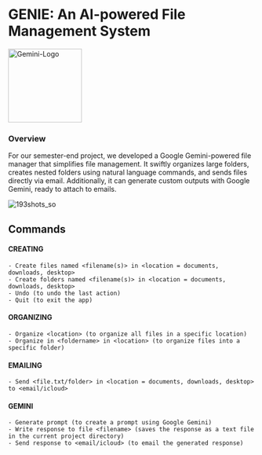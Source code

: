 # GENIE: An AI-powered File Management System

<img src="https://github.com/user-attachments/assets/df725480-406f-49ef-8d1a-588877c23d39" alt="Gemini-Logo" width="150"/>

### Overview
For our semester-end project, we developed a Google Gemini-powered file manager that simplifies file management. It swiftly organizes large folders, creates nested folders using natural language commands, and sends files directly via email. Additionally, it can generate custom outputs with Google Gemini, ready to attach to emails.

![193shots_so](https://github.com/user-attachments/assets/d18a7a77-8d5a-43c0-8cba-0ea9856f8d59)

## Commands
#### CREATING

    - Create files named <filename(s)> in <location = documents, downloads, desktop>
    - Create folders named <filename(s)> in <location = documents, downloads, desktop>
    - Undo (to undo the last action)
    - Quit (to exit the app)

#### ORGANIZING

    - Organize <location> (to organize all files in a specific location)
    - Organize in <foldername> in <location> (to organize files into a specific folder)

#### EMAILING

    - Send <file.txt/folder> in <location = documents, downloads, desktop> to <email/icloud>

#### GEMINI

    - Generate prompt (to create a prompt using Google Gemini)
    - Write response to file <filename> (saves the response as a text file in the current project directory)
    - Send response to <email/icloud> (to email the generated response)
